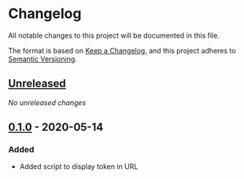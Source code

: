 # Changelog
All notable changes to this project will be documented in this file.

The format is based on [Keep a Changelog](https://keepachangelog.com/en/1.0.0/),
and this project adheres to [Semantic Versioning](https://semver.org/spec/v2.0.0.html).

## [Unreleased]
_No unreleased changes_

## [0.1.0] - 2020-05-14
### Added
- Added script to display token in URL 

[0.1.0]: https://github.com/VariXx/twitch-oauth-token-generator/tree/v0.1.0
[Unreleased]: https://github.com/VariXx/twitch-oauth-token-generator/compare/v0.1.0...master
